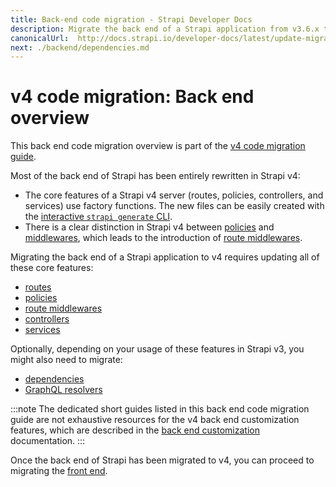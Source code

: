 ```yaml
---
title: Back-end code migration - Strapi Developer Docs
description: Migrate the back end of a Strapi application from v3.6.x to v4.0.x with step-by-step instructions
canonicalUrl:  http://docs.strapi.io/developer-docs/latest/update-migration-guides/migration-guides/v4/code/backend.html
next: ./backend/dependencies.md
---
```


# v4 code migration: Back end overview

This back end code migration overview is part of the [v4 code migration guide](/developer-docs/latest/update-migration-guides/migration-guides/v4/code-migration.md).

Most of the back end of Strapi has been entirely rewritten in Strapi v4:

* The core features of a Strapi v4 server (routes, policies, controllers, and services) use factory functions. The new files can be easily created with the [interactive `strapi generate` CLI](/developer-docs/latest/developer-resources/cli/CLI.md#strapi-generate).
* There is a clear distinction in Strapi v4 between [policies](/developer-docs/latest/development/backend-customization/policies.md) and [middlewares](/developer-docs/latest/development/backend-customization/middlewares.md), which leads to the introduction of [route middlewares](/developer-docs/latest/development/backend-customization/routes.md#middlewares).

Migrating the back end of a Strapi application to v4 requires updating all of these core features:

* [routes](/developer-docs/latest/update-migration-guides/migration-guides/v4/code/backend/routes.md)
* [policies](/developer-docs/latest/update-migration-guides/migration-guides/v4/code/backend/policies.md)
* [route middlewares](/developer-docs/latest/update-migration-guides/migration-guides/v4/code/backend/route-middlewares.md)
* [controllers](/developer-docs/latest/update-migration-guides/migration-guides/v4/code/backend/controllers.md)
* [services](/developer-docs/latest/update-migration-guides/migration-guides/v4/code/backend/services.md)

Optionally, depending on your usage of these features in Strapi v3, you might also need to migrate:

* [dependencies](/developer-docs/latest/update-migration-guides/migration-guides/v4/code/backend/dependencies.md)
* [GraphQL resolvers](/developer-docs/latest/update-migration-guides/migration-guides/v4/code/backend/graphql.md)

:::note
The dedicated short guides listed in this back end code migration guide are not exhaustive resources for the v4 back end customization features, which are described in the [back end customization](/developer-docs/latest/development/backend-customization.md) documentation.
:::

Once the back end of Strapi has been migrated to v4, you can proceed to migrating the [front end](/developer-docs/latest/update-migration-guides/migration-guides/v4/code/frontend.md).
